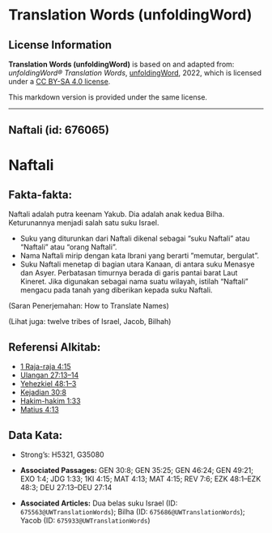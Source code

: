 # Translation Words (unfoldingWord)

## License Information

**Translation Words (unfoldingWord)** is based on and adapted from: _unfoldingWord® Translation Words_, [unfoldingWord](https://unfoldingword.org/utw), 2022, which is licensed under a [CC BY-SA 4.0 license](https://creativecommons.org/licenses/by-sa/4.0/legalcode.en).

This markdown version is provided under the same license.



--------------------------------

## Naftali (id: 676065)

Naftali
=======

Fakta\-fakta:
-------------

Naftali adalah putra keenam Yakub. Dia adalah anak kedua Bilha. Keturunannya menjadi salah satu suku Israel.

* Suku yang diturunkan dari Naftali dikenal sebagai “suku Naftali” atau “Naftali” atau “orang Naftali”.
* Nama Naftali mirip dengan kata Ibrani yang berarti ”memutar, bergulat”.
* Suku Naftali menetap di bagian utara Kanaan, di antara suku Menasye dan Asyer. Perbatasan timurnya berada di garis pantai barat Laut Kineret. Jika digunakan sebagai nama suatu wilayah, istilah “Naftali” mengacu pada tanah yang diberikan kepada suku Naftali.

(Saran Penerjemahan: How to Translate Names)

(Lihat juga: twelve tribes of Israel, Jacob, Bilhah)

Referensi Alkitab:
------------------

* [1 Raja\-raja 4:15](https://ref.ly/1Kgs0:0)
* [Ulangan 27:13–14](https://ref.ly/Deut27:13-Deut27:14)
* [Yehezkiel 48:1–3](https://ref.ly/Ezek48:1-Ezek48:3)
* [Kejadian 30:8](https://ref.ly/Gen30:8)
* [Hakim\-hakim 1:33](https://ref.ly/Judg1:33)
* [Matius 4:13](https://ref.ly/Matt4:13)

Data Kata:
----------

* Strong’s: H5321, G35080

* **Associated Passages:** GEN 30:8; GEN 35:25; GEN 46:24; GEN 49:21; EXO 1:4; JDG 1:33; 1KI 4:15; MAT 4:13; MAT 4:15; REV 7:6; EZK 48:1–EZK 48:3; DEU 27:13–DEU 27:14
* **Associated Articles:** Dua belas suku Israel (ID: `675563@UWTranslationWords`); Bilha (ID: `675686@UWTranslationWords`); Yacob (ID: `675933@UWTranslationWords`)

